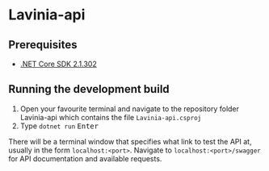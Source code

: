 # Lavinia-api
## Prerequisites
* [.NET Core SDK 2.1.302](https://www.microsoft.com/net/download/dotnet-core/2.1)
## Running the development build
1. Open your favourite terminal and navigate to the repository folder Lavinia-api which contains the file `Lavinia-api.csproj`
2. Type `dotnet run` <kbd>Enter</kbd>

There will be a terminal window that specifies what link to test the API at, usually in the form `localhost:<port>`. Navigate to `localhost:<port>/swagger` for API documentation and available requests.

